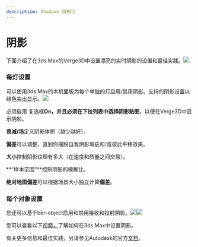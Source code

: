 ```yaml
---
description: Shadows 待校订
---
```


# 阴影

下面介绍了在3ds Max的Verge3D中设置漂亮的实时阴影的设置和最佳实践。![](https://www.soft8soft.com/docs/files/shadows-max/shadows-example.jpg)

### 每灯设置

可以使用3ds Max的本机面板为每个单独的灯启用/禁用阴影。支持的阴影设置以绿色突出显示。![](https://www.soft8soft.com/docs/files/shadows-max/shadow-settings-perlight-max.jpg)  


必须启用 复选框**On，**并且必须在下拉列表中选择**阴影贴图**，以便在Verge3D中显示阴影。

**衰减/场**定义阴影体积（越少越好）。

**偏差**可以调整，直到你摆脱自我阴影瑕疵和/或彼此平移效果。

**大小**控制阴影纹理有多大（在速度和质量之间交易）。

**“样本范围”**控制阴影的模糊比。

**绝对地图偏差**可以根据场景大小独立计算**偏差**。

### 每个对象设置

您还可以基于ber-object启用和禁用接收和投射阴影。![](https://www.soft8soft.com/docs/files/shadows-max/object-properties.jpg)![](https://www.soft8soft.com/docs/files/shadows-max/shadows-per-object-settings.jpg)

您可以查看以下[视频，](https://www.youtube.com/watch?v=ItsmBFa3lU0)了解如何在3ds Max中设置阴影。

有关更多信息和最佳实践，另请参见Autodesk的官方[文档](https://knowledge.autodesk.com/support/3ds-max/learn-explore/caas/CloudHelp/cloudhelp/2017/ENU/3DSMax/files/GUID-4BF878CD-5BD6-4F1A-A20B-8A6BD7D3703B-htm.html)。

